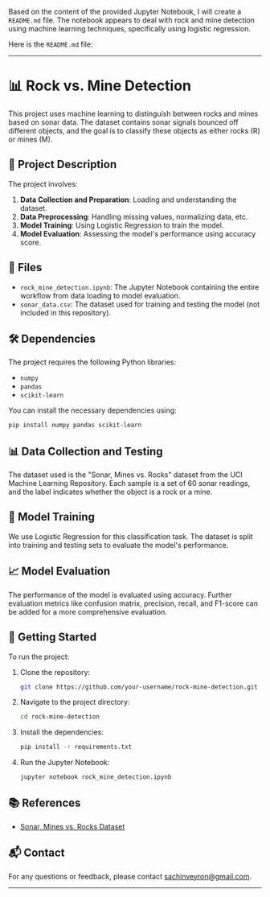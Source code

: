 Based on the content of the provided Jupyter Notebook, I will create a `README.md` file. The notebook appears to deal with rock and mine detection using machine learning techniques, specifically using logistic regression.

Here is the `README.md` file:

---

# 📊 Rock vs. Mine Detection

This project uses machine learning to distinguish between rocks and mines based on sonar data. The dataset contains sonar signals bounced off different objects, and the goal is to classify these objects as either rocks (R) or mines (M).

## 📝 Project Description

The project involves:
1. **Data Collection and Preparation**: Loading and understanding the dataset.
2. **Data Preprocessing**: Handling missing values, normalizing data, etc.
3. **Model Training**: Using Logistic Regression to train the model.
4. **Model Evaluation**: Assessing the model's performance using accuracy score.

## 📁 Files

- `rock_mine_detection.ipynb`: The Jupyter Notebook containing the entire workflow from data loading to model evaluation.
- `sonar_data.csv`: The dataset used for training and testing the model (not included in this repository).

## 🛠️ Dependencies

The project requires the following Python libraries:

- `numpy`
- `pandas`
- `scikit-learn`

You can install the necessary dependencies using:

```bash
pip install numpy pandas scikit-learn
```

## 📊 Data Collection and Testing

The dataset used is the "Sonar, Mines vs. Rocks" dataset from the UCI Machine Learning Repository. Each sample is a set of 60 sonar readings, and the label indicates whether the object is a rock or a mine.

## 🧠 Model Training

We use Logistic Regression for this classification task. The dataset is split into training and testing sets to evaluate the model's performance.

## 📈 Model Evaluation

The performance of the model is evaluated using accuracy. Further evaluation metrics like confusion matrix, precision, recall, and F1-score can be added for a more comprehensive evaluation.

## 🚀 Getting Started

To run the project:

1. Clone the repository:
    ```bash
    git clone https://github.com/your-username/rock-mine-detection.git
    ```

2. Navigate to the project directory:
    ```bash
    cd rock-mine-detection
    ```

3. Install the dependencies:
    ```bash
    pip install -r requirements.txt
    ```

4. Run the Jupyter Notebook:
    ```bash
    jupyter notebook rock_mine_detection.ipynb
    ```

## 📚 References

- [Sonar, Mines vs. Rocks Dataset](https://archive.ics.uci.edu/ml/datasets/connectionist+bench+%28sonar,+mines+vs.+rocks%29)

## 📬 Contact

For any questions or feedback, please contact sachinveyron@gmail.com.


---

